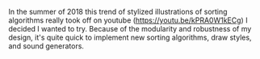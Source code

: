 In the summer of 2018 this trend of stylized illustrations of sorting algorithms really took off on youtube (https://youtu.be/kPRA0W1kECg)
I decided I wanted to try. Because of the modularity and robustness of my design, it's quite quick to implement new sorting algorithms, draw styles, and sound generators.

